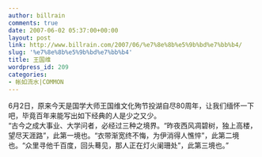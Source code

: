 ```yaml
---
author: billrain
comments: true
date: 2007-06-02 05:37:00+00:00
layout: post
link: http://www.billrain.com/2007/06/%e7%8e%8b%e5%9b%bd%e7%bb%b4/
slug: '%e7%8e%8b%e5%9b%bd%e7%bb%b4'
title: 王国维
wordpress_id: 209
categories:
- 帐如流水|COMMON
---
```


6月2日，原来今天是国学大师王国维文化殉节投湖自尽80周年，让我们缅怀一下吧，毕竟百年来能写出如下经典的人是少之又少。  
“古今之成大事业、大学问者，必经过三种之境界。“昨夜西风凋碧树，独上高楼，望尽天涯路”，此第一境也。“衣带渐宽终不悔，为伊消得人憔悴”，此第二境也。“众里寻他千百度，回头蓦见，那人正在灯火阑珊处”，此第三境也。”
